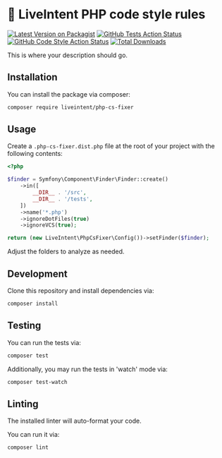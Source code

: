 # 🍂 LiveIntent PHP code style rules

[![Latest Version on Packagist](https://img.shields.io/packagist/v/liveintent/php-cs-fixer.svg?style=flat-square)](https://packagist.org/packages/liveintent/php-cs-fixer)
[![GitHub Tests Action Status](https://img.shields.io/github/workflow/status/liveintent/php-cs-fixer/run-tests?label=tests)](https://github.com/liveintent/php-cs-fixer/actions?query=workflow%3Arun-tests+branch%3Amain)
[![GitHub Code Style Action Status](https://img.shields.io/github/workflow/status/liveintent/php-cs-fixer/run-lint?label=code%20style)](https://github.com/liveintent/php-cs-fixer/actions?query=workflow%3Arun-lint+branch%3Amain)
[![Total Downloads](https://img.shields.io/packagist/dt/liveintent/php-cs-fixer.svg?style=flat-square)](https://packagist.org/packages/liveintent/php-cs-fixer)

This is where your description should go.

## Installation

You can install the package via composer:

```bash
composer require liveintent/php-cs-fixer
```

## Usage

Create a `.php-cs-fixer.dist.php` file at the root of your project with the following contents:

```php
<?php

$finder = Symfony\Component\Finder\Finder::create()
    ->in([
        __DIR__ . '/src',
        __DIR__ . '/tests',
    ])
    ->name('*.php')
    ->ignoreDotFiles(true)
    ->ignoreVCS(true);

return (new LiveIntent\PhpCsFixer\Config())->setFinder($finder);
```

Adjust the folders to analyze as needed.

## Development

Clone this repository and install dependencies via:
```sh
composer install
```

## Testing

You can run the tests via:

```sh
composer test
```

Additionally, you may run the tests in 'watch' mode via:

```sh
composer test-watch
```

## Linting

The installed linter will auto-format your code.

You can run it via:

```sh
composer lint
```
